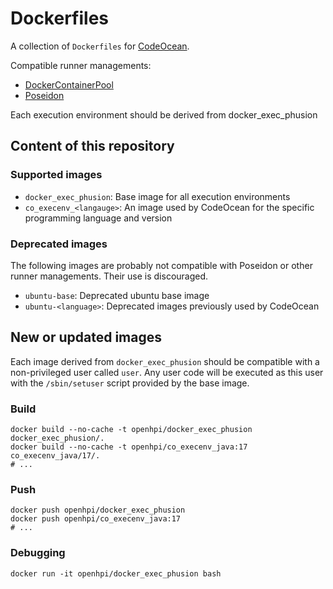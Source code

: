# Dockerfiles

A collection of `Dockerfiles` for [CodeOcean](https://github.com/openHPI/codeocean).

Compatible runner managements:
- [DockerContainerPool](https://github.com/openHPI/dockercontainerpool)
- [Poseidon](https://github.com/openHPI/poseidon)

Each execution environment should be derived from docker_exec_phusion

## Content of this repository

### Supported images

- `docker_exec_phusion`: Base image for all execution environments
- `co_execenv_<langauge>`: An image used by CodeOcean for the specific programming language and version

### Deprecated images

The following images are probably not compatible with Poseidon or other runner managements. Their use is discouraged.

- `ubuntu-base`: Deprecated ubuntu base image
- `ubuntu-<language>`: Deprecated images previously used by CodeOcean

## New or updated images

Each image derived from `docker_exec_phusion` should be compatible with a non-privileged user called `user`. Any user code will be executed as this user with the `/sbin/setuser` script provided by the base image.

### Build

```shell
docker build --no-cache -t openhpi/docker_exec_phusion docker_exec_phusion/.
docker build --no-cache -t openhpi/co_execenv_java:17 co_execenv_java/17/.
# ...
```

### Push

```shell
docker push openhpi/docker_exec_phusion
docker push openhpi/co_execenv_java:17
# ...
```

### Debugging

````shell
docker run -it openhpi/docker_exec_phusion bash
````
